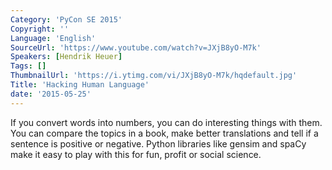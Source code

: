 ```yaml
---
Category: 'PyCon SE 2015'
Copyright: ''
Language: 'English'
SourceUrl: 'https://www.youtube.com/watch?v=JXjB8yO-M7k'
Speakers: [Hendrik Heuer]
Tags: []
ThumbnailUrl: 'https://i.ytimg.com/vi/JXjB8yO-M7k/hqdefault.jpg'
Title: 'Hacking Human Language'
date: '2015-05-25'
---
```

If you convert words into numbers, you can do interesting things with them. You can compare the topics in a book, make better translations and tell if a sentence is positive or negative. Python libraries like gensim and spaCy make it easy to play with this for fun, profit or social science.